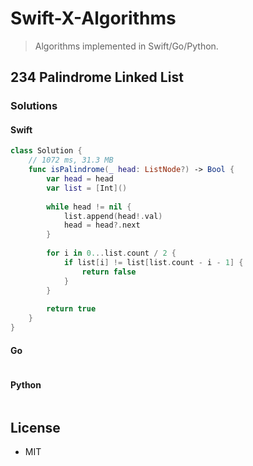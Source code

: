 # Swift-X-Algorithms

> Algorithms implemented in Swift/Go/Python.

## 234 Palindrome Linked List

### Solutions

#### Swift

```swift
class Solution {
    // 1072 ms, 31.3 MB
    func isPalindrome(_ head: ListNode?) -> Bool {
        var head = head
        var list = [Int]()
        
        while head != nil {
            list.append(head!.val)
            head = head?.next
        }
        
        for i in 0...list.count / 2 {
            if list[i] != list[list.count - i - 1] {
                return false
            }
        }
        
        return true
    }
}
```

#### Go

```go
```

#### Python

```python
```

## License

- MIT
